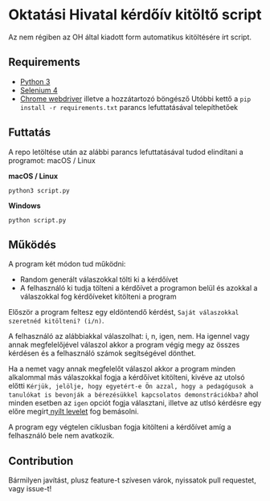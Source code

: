 # Oktatási Hivatal kérdőív kitöltő script

Az nem régiben az OH által kiadott form automatikus kitöltésére írt script.

## Requirements

* [Python 3](https://www.python.org/)
* [Selenium 4](https://pypi.org/project/selenium/)
* [Chrome webdriver](https://chromedriver.chromium.org/) illetve a hozzátartozó böngésző
  Utóbbi kettő a `pip install -r requirements.txt` parancs lefuttatásával telepíthetőek

## Futtatás
A repo letöltése után az alábbi parancs lefuttatásával tudod elindítani a programot: macOS / Linux

**macOS / Linux**

```
python3 script.py
```

**Windows**

```
python script.py
```

## **Működés**

A program két módon tud működni:

* Random generált válaszokkal tölti ki a kérdőívet
* A felhasználó ki tudja tölteni a kérdőívet a programon belül és azokkal a válaszokkal fog kérdőíveket kitölteni a program

Először a program feltesz egy eldöntendő kérdést, `Saját válaszokkal szeretnéd kitölteni? (i/n)`. 

A felhasználó az alábbiakkal válaszolhat: i, n, igen, nem. Ha igennel vagy annak megfelelőjével válaszol akkor a program végig megy az összes kérdésen és a felhasználó számok segítségével dönthet. 

Ha a nemet vagy annak megfelelőt válaszol akkor a program minden alkalommal más válaszokkal fogja a kérdőívet kitölteni, kivéve az utolsó előtti `Kérjük, jelölje, hogy egyetért-e Ön azzal, hogy a pedagógusok a tanulókat is bevonják a bérezésükkel kapcsolatos demonstrációkba?` ahol minden esetben az `igen` opciót fogja választani, illetve az utlsó kérdésre egy előre megírt[ nyílt levelet](https://www.facebook.com/pedagogusok.d.szakszervezete/posts/4898945936880604/) fog bemásolni. 

A program egy végtelen ciklusban fogja kitölteni a kérdőívet amíg a felhasználó bele nem avatkozik.

## Contribution

Bármilyen javítást, plusz feature-t szívesen várok, nyissatok pull requestet, vagy issue-t!
